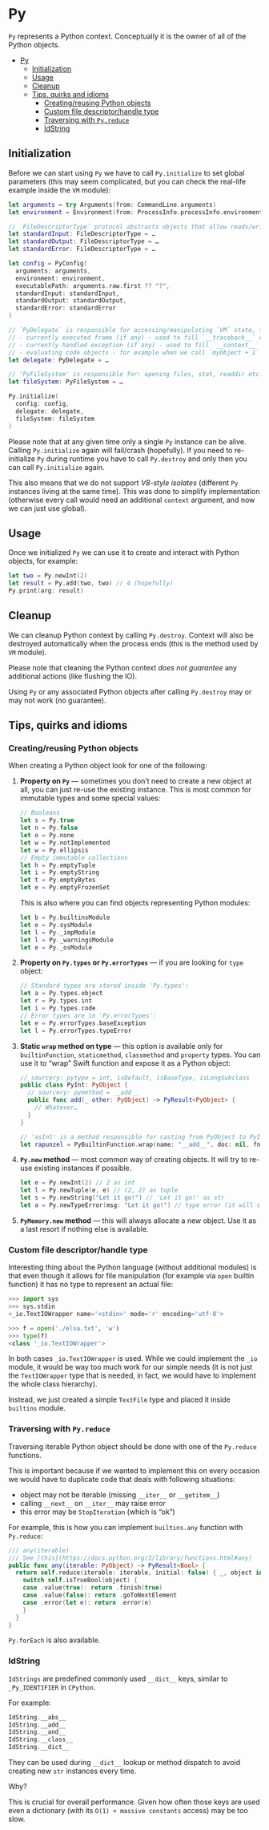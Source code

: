# Py

`Py` represents a Python context.
Conceptually it is the owner of all of the Python objects.

- [Py](#py)
  - [Initialization](#initialization)
  - [Usage](#usage)
  - [Cleanup](#cleanup)
  - [Tips, quirks and idioms](#tips-quirks-and-idioms)
    - [Creating/reusing Python objects](#creatingreusing-python-objects)
    - [Custom file descriptor/handle type](#custom-file-descriptorhandle-type)
    - [Traversing with `Py.reduce`](#traversing-with-pyreduce)
    - [IdString](#idstring)

## Initialization

Before we can start using `Py` we have to call `Py.initialize` to set global parameters (this may seem complicated, but you can check the real-life example inside the `VM` module):

```Swift
let arguments = try Arguments(from: CommandLine.arguments)
let environment = Environment(from: ProcessInfo.processInfo.environment)

// `FileDescriptorType` protocol abstracts objects that allow reads/writes
let standardInput: FileDescriptorType = …
let standardOutput: FileDescriptorType = …
let standardError: FileDescriptorType = …

let config = PyConfig(
  arguments: arguments,
  environment: environment,
  executablePath: arguments.raw.first ?? "?",
  standardInput: standardInput,
  standardOutput: standardOutput,
  standardError: standardError
)

// `PyDelegate` is responsible for accessing/manipulating `VM` state, for example:
// - currently executed frame (if any) - used to fill `__traceback__` on exceptions
// - currently handled exception (if any) - used to fill `__context__` on exceptions
// - evaluating code objects - for example when we call `myObject + 1` where `myObject` is an instance of a class with custom `__add__` magic method
let delegate: PyDelegate = …

// 'PyFileSystem' is responsible for: opening files, stat, readdir etc.
let fileSystem: PyFileSystem = …

Py.initialize(
  config: config,
  delegate: delegate,
  fileSystem: fileSystem
)
```

Please note that at any given time only a single `Py` instance can be alive. Calling `Py.initialize` again will fail/crash (hopefully). If you need to re-initialize `Py` during runtime you have to call `Py.destroy` and only then you can call `Py.initialize` again.

This also means that we do not support *V8-style isolates* (different `Py` instances living at the same time). This was done to simplify implementation (otherwise every call would need an additional `context` argument, and now we can just use global).

## Usage

Once we initialized `Py` we can use it to create and interact with Python objects, for example:

```Swift
let two = Py.newInt(2)
let result = Py.add(two, two) // 4 (hopefully)
Py.print(arg: result)
```

## Cleanup

We can cleanup Python context by calling `Py.destroy`. Context will also be destroyed automatically when the process ends (this is the method used by `VM` module).

Please note that cleaning the Python context *does not guarantee* any additional actions (like flushing the IO).

Using `Py` or any associated Python objects after calling `Py.destroy` may or may not work (no guarantee).

## Tips, quirks and idioms

### Creating/reusing Python objects

When creating a Python object look for one of the following:

1. **Property on `Py`** — sometimes you don’t need to create a new object at all, you can just re-use the existing instance. This is most common for immutable types and some special values:

    ```Swift
    // Booleans
    let s = Py.true
    let n = Py.false
    let o = Py.none
    let w = Py.notImplemented
    let w = Py.ellipsis
    // Empty immutable collections
    let h = Py.emptyTuple
    let i = Py.emptyString
    let t = Py.emptyBytes
    let e = Py.emptyFrozenSet
    ```

    This is also where you can find objects representing Python modules:

    ```Swift
    let b = Py.builtinsModule
    let e = Py.sysModule
    let l = Py._impModule
    let l = Py._warningsModule
    let e = Py._osModule
    ```

2. **Property on `Py.types` or `Py.errorTypes`** — if you are looking for `type` object:

    ```Swift
    // Standard types are stored inside 'Py.types':
    let a = Py.types.object
    let r = Py.types.int
    let i = Py.types.code
    // Error types are in 'Py.errorTypes':
    let e = Py.errorTypes.baseException
    let l = Py.errorTypes.typeError
    ```

3. **Static `wrap` method on type** — this option is available only for `builtinFunction`, `staticmethod`, `classmethod` and `property` types. You can use it to “wrap” Swift function and expose it as a Python object:

    ```Swift
    // sourcery: pytype = int, isDefault, isBaseType, isLongSubclass
    public class PyInt: PyObject {
      // sourcery: pymethod = __add__
      public func add(_ other: PyObject) -> PyResult<PyObject> {
        // Whatever…
      }
    }

    // 'asInt' is a method responsible for casting from PyObject to PyInt
    let rapunzel = PyBuiltinFunction.wrap(name: "__add__", doc: nil, fn: PyInt.add(_:), castSelf: asInt)
    ```

4. **`Py.new` method** — most common way of creating objects. It will try to re-use existing instances if possible.

    ```Swift
    let e = Py.newInt(2) // 2 as int
    let l = Py.newTuple(e, e) // (2, 2) as tuple
    let s = Py.newString("Let it go!") // 'Let it go!' as str
    let a = Py.newTypeError(msg: "Let it go!") // type error (it will create object, but not 'raise' it!)
    ```

5. **`PyMemory.new` method** — this will always allocate a new object. Use it as a last resort if nothing else is available.

### Custom file descriptor/handle type

Interesting thing about the Python language (without additional modules) is that even though it allows for file manipulation (for example via `open` builtin function) it has no type to represent an actual file:

```py
>>> import sys
>>> sys.stdin
<_io.TextIOWrapper name='<stdin>' mode='r' encoding='utf-8'>

>>> f = open('./elsa.txt', 'w')
>>> type(f)
<class '_io.TextIOWrapper'>
```

In both cases `_io.TextIOWrapper` is used. While we could implement the `_io` module, it would be way too much work for our simple needs (it is not just the `TextIOWrapper` type that is needed, in fact, we would have to implement the whole class hierarchy).

Instead, we just created a simple `TextFile` type and placed it inside `builtins` module.

### Traversing with `Py.reduce`

Traversing iterable Python object should be done with one of the `Py.reduce` functions.

This is important because if we wanted to implement this on every occasion we would have to duplicate code that deals with following situations:
- object may not be iterable (missing `__iter__` or `__getitem__`)
- calling `__next__` on `__iter__` may raise error
- this error may be `StopIteration` (which is “ok”)

For example, this is how you can implement `builtins.any` function with `Py.reduce`:

```Swift
/// any(iterable)
/// See [this](https://docs.python.org/3/library/functions.html#any)
public func any(iterable: PyObject) -> PyResult<Bool> {
  return self.reduce(iterable: iterable, initial: false) { _, object in
    switch self.isTrueBool(object) {
    case .value(true): return .finish(true)
    case .value(false): return .goToNextElement
    case .error(let e): return .error(e)
    }
  }
}
```

`Py.forEach` is also available.

### IdString

`IdStrings` are predefined commonly used `__dict__` keys, similar to `_Py_IDENTIFIER` in `CPython`.

For example:

```Swift
IdString.__abs__
IdString.__add__
IdString.__and__
IdString.__class__
IdString.__dict__
```

They can be used during `__dict__` lookup or method dispatch to avoid creating new `str` instances every time.

Why?

This is crucial for overall performance. Given how often those keys are used even a dictionary (with its `O(1) + massive constants` access) may be too slow.
